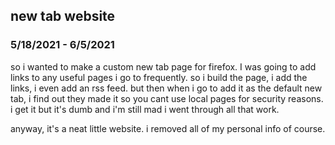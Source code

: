 ## new tab website
### 5/18/2021 - 6/5/2021

so i wanted to make a custom new tab page for firefox. I was going to add links to any useful pages i go to frequently. so i build the page, i add the links, i even add an rss feed. but then when i go to add it as the default new tab, i find out they made it so you cant use local pages for security reasons. i get it but it's dumb and i'm still mad i went through all that work.

anyway, it's a neat little website. i removed all of my personal info of course.